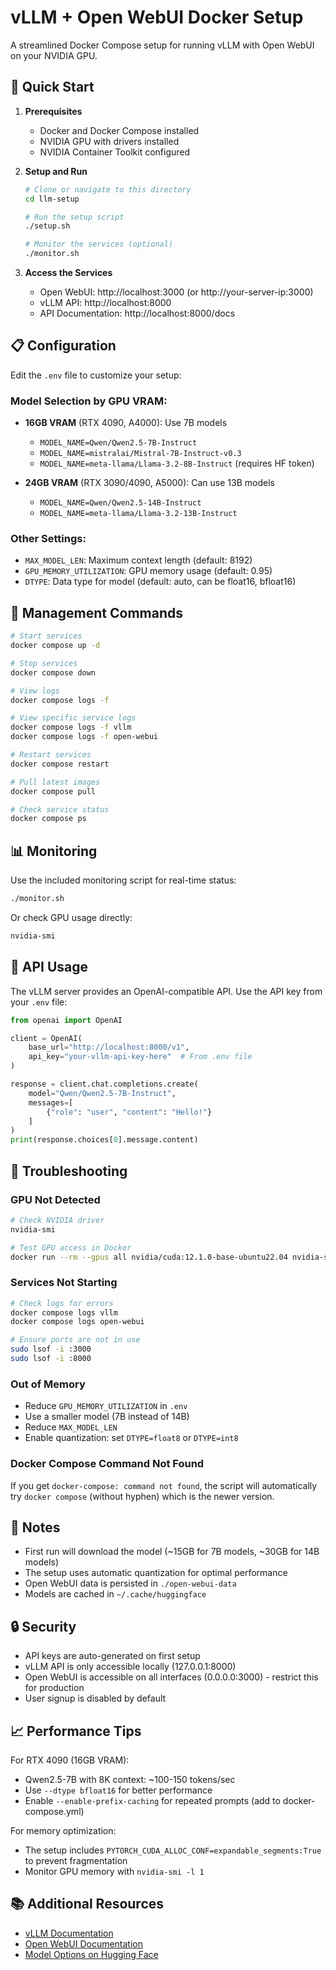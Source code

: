 # vLLM + Open WebUI Docker Setup

A streamlined Docker Compose setup for running vLLM with Open WebUI on your NVIDIA GPU.

## 🚀 Quick Start

1. **Prerequisites**
   - Docker and Docker Compose installed
   - NVIDIA GPU with drivers installed
   - NVIDIA Container Toolkit configured

2. **Setup and Run**
   ```bash
   # Clone or navigate to this directory
   cd llm-setup

   # Run the setup script
   ./setup.sh

   # Monitor the services (optional)
   ./monitor.sh
   ```

3. **Access the Services**
   - Open WebUI: http://localhost:3000 (or http://your-server-ip:3000)
   - vLLM API: http://localhost:8000
   - API Documentation: http://localhost:8000/docs

## 📋 Configuration

Edit the `.env` file to customize your setup:

### Model Selection by GPU VRAM:
- **16GB VRAM** (RTX 4090, A4000): Use 7B models
  - `MODEL_NAME=Qwen/Qwen2.5-7B-Instruct`
  - `MODEL_NAME=mistralai/Mistral-7B-Instruct-v0.3`
  - `MODEL_NAME=meta-llama/Llama-3.2-8B-Instruct` (requires HF token)

- **24GB VRAM** (RTX 3090/4090, A5000): Can use 13B models
  - `MODEL_NAME=Qwen/Qwen2.5-14B-Instruct`
  - `MODEL_NAME=meta-llama/Llama-3.2-13B-Instruct`

### Other Settings:
- `MAX_MODEL_LEN`: Maximum context length (default: 8192)
- `GPU_MEMORY_UTILIZATION`: GPU memory usage (default: 0.95)
- `DTYPE`: Data type for model (default: auto, can be float16, bfloat16)

## 🔧 Management Commands

```bash
# Start services
docker compose up -d

# Stop services
docker compose down

# View logs
docker compose logs -f

# View specific service logs
docker compose logs -f vllm
docker compose logs -f open-webui

# Restart services
docker compose restart

# Pull latest images
docker compose pull

# Check service status
docker compose ps
```

## 📊 Monitoring

Use the included monitoring script for real-time status:

```bash
./monitor.sh
```

Or check GPU usage directly:

```bash
nvidia-smi
```

## 🔑 API Usage

The vLLM server provides an OpenAI-compatible API. Use the API key from your `.env` file:

```python
from openai import OpenAI

client = OpenAI(
    base_url="http://localhost:8000/v1",
    api_key="your-vllm-api-key-here"  # From .env file
)

response = client.chat.completions.create(
    model="Qwen/Qwen2.5-7B-Instruct",
    messages=[
        {"role": "user", "content": "Hello!"}
    ]
)
print(response.choices[0].message.content)
```

## 🐛 Troubleshooting

### GPU Not Detected
```bash
# Check NVIDIA driver
nvidia-smi

# Test GPU access in Docker
docker run --rm --gpus all nvidia/cuda:12.1.0-base-ubuntu22.04 nvidia-smi
```

### Services Not Starting
```bash
# Check logs for errors
docker compose logs vllm
docker compose logs open-webui

# Ensure ports are not in use
sudo lsof -i :3000
sudo lsof -i :8000
```

### Out of Memory
- Reduce `GPU_MEMORY_UTILIZATION` in `.env`
- Use a smaller model (7B instead of 14B)
- Reduce `MAX_MODEL_LEN`
- Enable quantization: set `DTYPE=float8` or `DTYPE=int8`

### Docker Compose Command Not Found
If you get `docker-compose: command not found`, the script will automatically try `docker compose` (without hyphen) which is the newer version.

## 📝 Notes

- First run will download the model (~15GB for 7B models, ~30GB for 14B models)
- The setup uses automatic quantization for optimal performance
- Open WebUI data is persisted in `./open-webui-data`
- Models are cached in `~/.cache/huggingface`

## 🔒 Security

- API keys are auto-generated on first setup
- vLLM API is only accessible locally (127.0.0.1:8000)
- Open WebUI is accessible on all interfaces (0.0.0.0:3000) - restrict this for production
- User signup is disabled by default

## 📈 Performance Tips

For RTX 4090 (16GB VRAM):
- Qwen2.5-7B with 8K context: ~100-150 tokens/sec
- Use `--dtype bfloat16` for better performance
- Enable `--enable-prefix-caching` for repeated prompts (add to docker-compose.yml)

For memory optimization:
- The setup includes `PYTORCH_CUDA_ALLOC_CONF=expandable_segments:True` to prevent fragmentation
- Monitor GPU memory with `nvidia-smi -l 1`

## 📚 Additional Resources

- [vLLM Documentation](https://docs.vllm.ai/)
- [Open WebUI Documentation](https://docs.openwebui.com/)
- [Model Options on Hugging Face](https://huggingface.co/models)